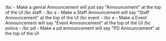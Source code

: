/bc - Make a genral Announcement will just say "Announcement" at the top of the UI
/bc staff - /bc s - Make a Staff Announcement will say "Staff Announcement" at the top of the UI
/bc event - /bc e - Make a Event Announcement will say "Event Announcement" at the top of the UI
/bc police - /bc pd - Make a pd announcement will say "PD Announcement" at the top of the UI
